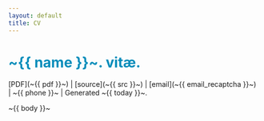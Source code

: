 ```yaml
---
layout: default
title: CV
---
```


<style>
h1 {
  color:#008cba;
}
</style>

# ~{{ name }}~. vitæ.

[PDF](~{{ pdf }}~) &#124;
[source](~{{ src }}~) &#124;
[email](~{{ email_recaptcha }}~) &#124;
~{{ phone }}~ &#124;
Generated ~{{ today }}~.

~{{ body }}~
